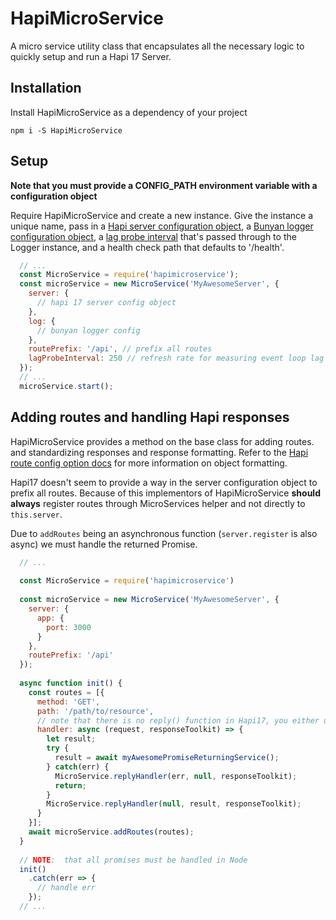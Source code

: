 HapiMicroService
============

A micro service utility class that encapsulates all the necessary logic 
to quickly setup and run a Hapi 17 Server.

## Installation

Install HapiMicroService as a dependency of your project
```
npm i -S HapiMicroService
```

## Setup

**Note that you must provide a CONFIG_PATH environment variable with a configuration object**

Require HapiMicroService and create a new instance. Give the instance a unique name,
pass in a [Hapi server configuration object](https://hapijs.com/api#server.options), 
a [Bunyan logger configuration object](https://github.com/trentm/node-bunyan#constructor-api),
a [lag probe interval](https://github.com/pebble/event-loop-lag#event-loop-lagnumber) 
that's passed through to the Logger instance,
and a health check path that defaults to '/health'.
```javascript
  // ...
  const MicroService = require('hapimicroservice'); 
  const microService = new MicroService('MyAwesomeServer', {
    server: {
      // hapi 17 server config object
    },
    log: {
      // bunyan logger config 
    },
    routePrefix: '/api', // prefix all routes
    lagProbeInterval: 250 // refresh rate for measuring event loop lag (in ms)
  });
  // ... 
  microService.start();
```

## Adding routes and handling Hapi responses

HapiMicroService provides a method on the base class for adding routes. and standardizing responses and 
response formatting. Refer to the [Hapi route config option docs](https://hapijs.com/api/#route-options) for more information on
object formatting.

Hapi17 doesn't seem to provide a way in the server configuration object to prefix all routes. Because of this 
implementors of HapiMicroService **should always** register routes through MicroServices helper and not directly
to `this.server`.

Due to `addRoutes` being an asynchronous function (`server.register` is also async) we must handle the returned Promise.

```javascript
  // ...
 
  const MicroService = require('hapimicroservice') 
  
  const microService = new MicroService('MyAwesomeServer', {
    server: {
      app: {
        port: 3000
      }
    },
    routePrefix: '/api'
  });
  
  async function init() {
    const routes = [{
      method: 'GET',
      path: '/path/to/resource',
      // note that there is no reply() function in Hapi17, you either use `responseToolkit` or return a value
      handler: async (request, responseToolkit) => {
        let result;
        try {
          result = await myAwesomePromiseReturningService();
        } catch(err) {
          MicroService.replyHandler(err, null, responseToolkit);
          return;
        }
        MicroService.replyHandler(null, result, responseToolkit);
      } 
    }];
    await microService.addRoutes(routes);
  }
  
  // NOTE:  that all promises must be handled in Node
  init()
    .catch(err => {
      // handle err
    });
  // ...
```
